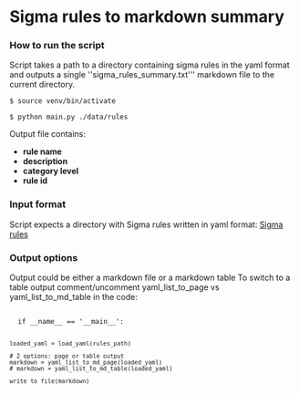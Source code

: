 # Sigma rules to markdown summary


### How to run the script
Script takes a path to a directory containing sigma rules in the yaml format and outputs a single ''sigma_rules_summary.txt''' markdown file to the current directory.


<code>$ source venv/bin/activate </code>

<code>$ python main.py ./data/rules </code>

Output file contains:
- **rule name**
- **description** 
- **category level**
- **rule id**

### Input format
Script expects a directory with Sigma rules written in yaml format: [Sigma rules](https://github.com/SigmaHQ/sigma) 

### Output options
Output could be either a markdown file or a markdown table
To switch to a table output comment/uncomment yaml_list_to_page vs yaml_list_to_md_table in the code:

<code>
  if __name__ == '__main__':
    
    loaded_yaml = load_yaml(rules_path)

    # 2 options: page or table output
    markdown = yaml_list_to_md_page(loaded_yaml)
    # markdown = yaml_list_to_md_table(loaded_yaml)

    write_to_file(markdown)
</code>

